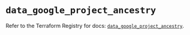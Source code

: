 # `data_google_project_ancestry`

Refer to the Terraform Registry for docs: [`data_google_project_ancestry`](https://registry.terraform.io/providers/hashicorp/google/6.38.0/docs/data-sources/project_ancestry).

